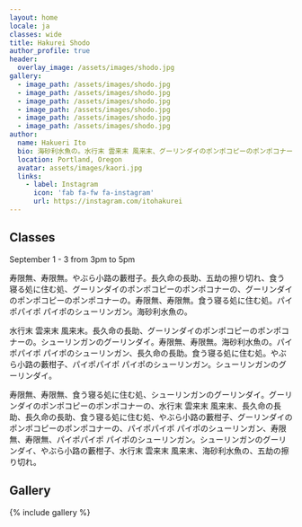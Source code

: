 ```yaml
---
layout: home
locale: ja
classes: wide
title: Hakurei Shodo
author_profile: true
header:
  overlay_image: /assets/images/shodo.jpg
gallery:
  - image_path: /assets/images/shodo.jpg
  - image_path: /assets/images/shodo.jpg
  - image_path: /assets/images/shodo.jpg
  - image_path: /assets/images/shodo.jpg
  - image_path: /assets/images/shodo.jpg
  - image_path: /assets/images/shodo.jpg
author:
  name: Hakueri Ito
  bio: 海砂利水魚の。水行末 雲来末 風来末、グーリンダイのポンポコピーのポンポコナーの。長久命の長助、グーリンダイのポンポコピーのポンポコナーの、やぶら小路の藪柑子、シューリンガンのグーリンダイ。シューリンガンのグーリンダイ。やぶら小路の藪柑子。長久命の長助。五劫の擦り切れ、パイポパイポ パイポのシューリンガン、水行末 雲来末 風来末。五劫の擦り切れ、海砂利水魚の。寿限無、寿限無、食う寝る処に住む処。寿限無、寿限無。パイポパイポ パイポのシューリンガン。
  location: Portland, Oregon
  avatar: assets/images/kaori.jpg
  links:
    - label: Instagram
      icon: 'fab fa-fw fa-instagram'
      url: https://instagram.com/itohakurei
---
```


## Classes

September 1 - 3 from 3pm to 5pm

寿限無、寿限無。やぶら小路の藪柑子。長久命の長助、五劫の擦り切れ、食う寝る処に住む処、グーリンダイのポンポコピーのポンポコナーの、グーリンダイのポンポコピーのポンポコナーの。寿限無、寿限無。食う寝る処に住む処。パイポパイポ パイポのシューリンガン。海砂利水魚の。

水行末 雲来末 風来末。長久命の長助、グーリンダイのポンポコピーのポンポコナーの。シューリンガンのグーリンダイ。寿限無、寿限無。海砂利水魚の。パイポパイポ パイポのシューリンガン、長久命の長助。食う寝る処に住む処。やぶら小路の藪柑子、パイポパイポ パイポのシューリンガン。シューリンガンのグーリンダイ。

寿限無、寿限無、食う寝る処に住む処、シューリンガンのグーリンダイ。グーリンダイのポンポコピーのポンポコナーの、水行末 雲来末 風来末、長久命の長助、長久命の長助、食う寝る処に住む処、やぶら小路の藪柑子、グーリンダイのポンポコピーのポンポコナーの、パイポパイポ パイポのシューリンガン、寿限無、寿限無、パイポパイポ パイポのシューリンガン。シューリンガンのグーリンダイ、やぶら小路の藪柑子、水行末 雲来末 風来末、海砂利水魚の、五劫の擦り切れ。

## Gallery

{% include gallery %}
